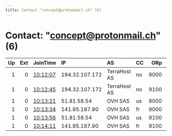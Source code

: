 ```yaml
---
title: Contact "concept@protonmail.ch" (6)
---
```


# Contact: "concept@protonmail.ch" (6)

|   Up |   Ext | JoinTime                                                                                              | IP             | AS           | CC   |   ORp |   Dirp | OS    | Version   | Nickname   |   eFamMembers |
|-----:|------:|:------------------------------------------------------------------------------------------------------|:---------------|:-------------|:-----|------:|-------:|:------|:----------|:-----------|--------------:|
|    1 |     0 | [10:12:07](https://nusenu.github.io/OrNetStats/w/relay/676F39FEFEBC206078DAD5A68994CC3E49F15C19.html) | 194.32.107.172 | TerraHost AS | no   |  9000 |      0 | Linux | 0.4.6.9   | Unnamed    |            14 |
|    1 |     0 | [10:12:45](https://nusenu.github.io/OrNetStats/w/relay/4A90398043DAC7DCB800F8A5BD9BC4B80A052F2D.html) | 194.32.107.172 | TerraHost AS | no   |  9100 |      0 | Linux | 0.4.6.9   | Unnamed    |            14 |
|    1 |     0 | [10:13:21](https://nusenu.github.io/OrNetStats/w/relay/A819F8601643D9298DA0FD6C01B0AB7B6E22D0FB.html) | 51.81.58.54    | OVH SAS      | us   |  9000 |      0 | Linux | 0.4.6.9   | Unnamed    |            14 |
|    1 |     0 | [10:13:34](https://nusenu.github.io/OrNetStats/w/relay/D032BD6C16B44F4E8A93A3AB0874435EF5B1CF2A.html) | 141.95.187.90  | OVH SAS      | fr   |  9000 |      0 | Linux | 0.4.6.9   | Unnamed    |            14 |
|    1 |     0 | [10:13:56](https://nusenu.github.io/OrNetStats/w/relay/862C6489901C1D7884EF7FDF7838E31C6FCE6A0B.html) | 51.81.58.54    | OVH SAS      | us   |  9100 |      0 | Linux | 0.4.6.9   | Unnamed    |            14 |
|    1 |     0 | [10:14:11](https://nusenu.github.io/OrNetStats/w/relay/C71D833CE0B43F8CAD39DD8AD1A441E6F07F758B.html) | 141.95.187.90  | OVH SAS      | fr   |  9100 |      0 | Linux | 0.4.6.9   | Unnamed    |            14 |
